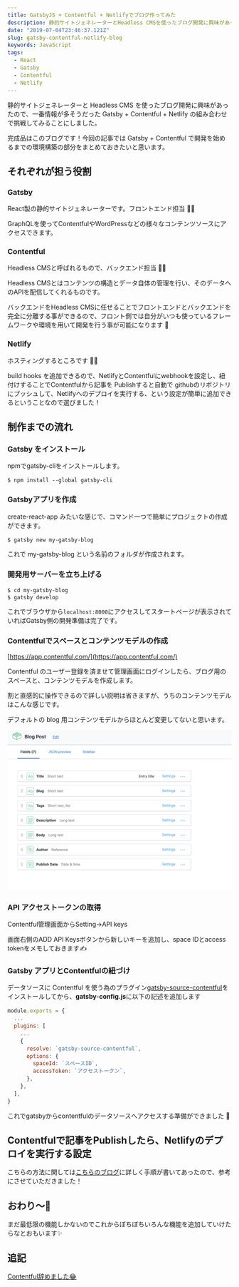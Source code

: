 ```yaml
---
title: GatsbyJS + Contentful + Netlifyでブログ作ってみた
description: 静的サイトジェネレーターとHeadless CMSを使ったブログ開発に興味があったので、一番情報が多そうだったGatsby + Contentful + Netlifyの組み合わせで挑戦してみることにしました。完成品はこのブログです！今回の記事ではGatsby+Contentfulでの開発を始めるまでの環境構築の部分や基礎的な部分をまとめておきたいと思います。
date: "2019-07-04T23:46:37.121Z"
slug: gatsby-contentful-netlify-blog
keywords: JavaScript
tags:
  - React
  - Gatsby
  - Contentful
  - Netlify
---
```


静的サイトジェネレーターと Headless CMS を使ったブログ開発に興味があったので、一番情報が多そうだった Gatsby + Contentful + Netlify の組み合わせで挑戦してみることにしました。

完成品はこのブログです！今回の記事では Gatsby + Contentful で開発を始めるまでの環境構築の部分をまとめておきたいと思います。

## それぞれが担う役割

### Gatsby

React製の静的サイトジェネレーターです。フロントエンド担当 🙋‍♀️

GraphQLを使ってContentfulやWordPressなどの様々なコンテンツソースにアクセスできます。

### Contentful

Headless CMSと呼ばれるもので、バックエンド担当 🙋‍♀️

Headless CMSとはコンテンツの構造とデータ自体の管理を行い、そのデータへのAPIを配信してくれるものです。

バックエンドをHeadless CMSに任せることでフロントエンドとバックエンドを完全に分離する事ができるので、フロント側では自分がいつも使っているフレームワークや環境を用いて開発を行う事が可能になります 🎉

### Netlify

ホスティングするところです 🙋‍♀️

build hooks を追加できるので、NetlifyとContentfulにwebhookを設定し、紐付けすることでContentfulから記事を Publishすると自動で githubのリポジトリにプッシュして、Netlifyへのデプロイを実行する、という設定が簡単に追加できるということなので選びました！

## 制作までの流れ

### Gatsby をインストール

npmでgatsby-cliをインストールします。

```
$ npm install --global gatsby-cli
```

### Gatsbyアプリを作成

create-react-app みたいな感じで、コマンド一つで簡単にプロジェクトの作成ができます。

```
$ gatsby new my-gatsby-blog
```

これで my-gatsby-blog という名前のフォルダが作成されます。

### 開発用サーバーを立ち上げる

```
$ cd my-gatsby-blog
$ gatsby develop
```

これでブラウザから`localhost:8000`にアクセスしてスタートページが表示されていればGatsby側の開発準備は完了です。

### Contentfulでスペースとコンテンツモデルの作成

[https://app.contentful.com/](https://app.contentful.com/)

Contentful のユーザー登録を済ませて管理画面にログインしたら、ブログ用のスペースと、コンテンツモデルを作成します。

割と直感的に操作できるので詳しい説明は省きますが、うちのコンテンツモデルはこんな感じです。

デフォルトの blog 用コンテンツモデルからほとんど変更してないと思います。

![スクリーンショット](screenshot.png)

### API アクセストークンの取得

Contentful管理画面からSetting→API keys

画面右側のADD API Keysボタンから新しいキーを追加し、space IDとaccess tokenをメモしておきます✍️

### Gatsby アプリとContentfulの紐づけ

データソースに Contentful を使う為のプラグイン[gatsby-source-contentful](https://www.gatsbyjs.org/packages/gatsby-source-contentful/)をインストールしてから、**gatsby-config.js**に以下の記述を追加します

```javascript
module.exports = {
  ...
  plugins: [
    ...
    {
      resolve: `gatsby-source-contentful`,
      options: {
        spaceId: `スペースID`,
        accessToken: `アクセストークン`,
      },
    },
  ],
}

```

これでgatsbyからcontentfulのデータソースへアクセスする準備ができました 🎉

## Contentfulで記事をPublishしたら、Netlifyのデプロイを実行する設定

こちらの方法に関しては[こちらのブログ](https://hyme.site/blog/posts/effective-public-flow/)に詳しく手順が書いてあったので、参考にさせていただきました！

## おわり〜🎉

まだ最低限の機能しかないのでこれからぼちぼちいろんな機能を追加していけたらなとおもいます✨

## 追記

[Contentful辞めました:joy:](/gatsby-blog-with-markdown/)
